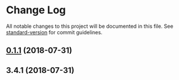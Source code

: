 # Change Log

All notable changes to this project will be documented in this file. See [standard-version](https://github.com/conventional-changelog/standard-version) for commit guidelines.

<a name="0.1.1"></a>
## [0.1.1](https://github.com/Joaquin6/validate-git-commit-msg/compare/v3.4.1...v0.1.1) (2018-07-31)



<a name="3.4.1"></a>
## 3.4.1 (2018-07-31)
